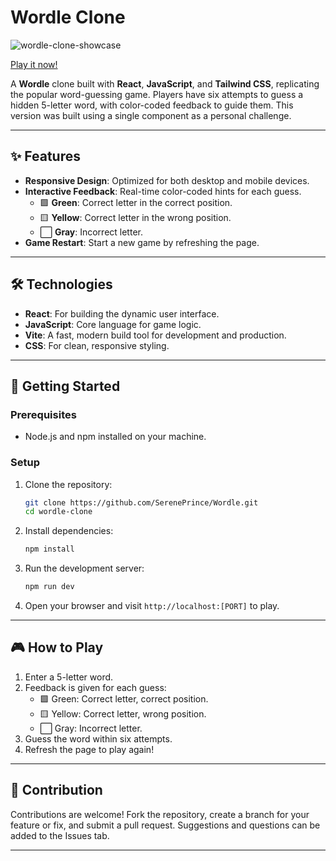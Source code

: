 # Wordle Clone  

![wordle-clone-showcase](https://github.com/user-attachments/assets/214b5cd5-125a-406c-8510-e0d5caad764b)

[Play it now!](https://sereneprince.github.io/Wordle/)

A **Wordle** clone built with **React**, **JavaScript**, and **Tailwind CSS**, replicating the popular word-guessing game. Players have six attempts to guess a hidden 5-letter word, with color-coded feedback to guide them. This version was built using a single component as a personal challenge.

---

## ✨ Features

- **Responsive Design**: Optimized for both desktop and mobile devices.
- **Interactive Feedback**: Real-time color-coded hints for each guess.
  - 🟩 **Green**: Correct letter in the correct position.
  - 🟨 **Yellow**: Correct letter in the wrong position.
  - ⬜ **Gray**: Incorrect letter.
- **Game Restart**: Start a new game by refreshing the page.

---

## 🛠️ Technologies

- **React**: For building the dynamic user interface.
- **JavaScript**: Core language for game logic.
- **Vite**: A fast, modern build tool for development and production.
- **CSS**: For clean, responsive styling.

---

## 🚀 Getting Started

### Prerequisites

- Node.js and npm installed on your machine.

### Setup

1. Clone the repository:
   ```bash
   git clone https://github.com/SerenePrince/Wordle.git
   cd wordle-clone
   ```
2. Install dependencies:
   ```bash
   npm install
   ```
3. Run the development server:
   ```bash
   npm run dev
   ```
4. Open your browser and visit `http://localhost:[PORT]` to play.

---

## 🎮 How to Play

1. Enter a 5-letter word.
2. Feedback is given for each guess:
   - 🟩 Green: Correct letter, correct position.
   - 🟨 Yellow: Correct letter, wrong position.
   - ⬜ Gray: Incorrect letter.
3. Guess the word within six attempts.
4. Refresh the page to play again!

---

## 🤝 Contribution

Contributions are welcome! Fork the repository, create a branch for your feature or fix, and submit a pull request. Suggestions and questions can be added to the Issues tab.

---
